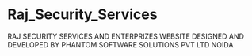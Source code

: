 # Raj_Security_Services
RAJ SECURITY SERVICES AND ENTERPRIZES WEBSITE DESIGNED AND DEVELOPED BY PHANTOM SOFTWARE SOLUTIONS PVT LTD NOIDA
